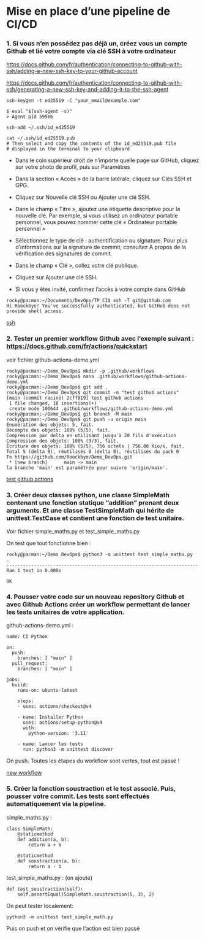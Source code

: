 
# Mise en place d’une pipeline de CI/CD

### 1. Si vous n’en possédez pas déjà un, créez vous un compte Github et lié votre compte via clé SSH à votre ordinateur

https://docs.github.com/fr/authentication/connecting-to-github-with-ssh/adding-a-new-ssh-key-to-your-github-account

https://docs.github.com/fr/authentication/connecting-to-github-with-ssh/generating-a-new-ssh-key-and-adding-it-to-the-ssh-agent
```
ssh-keygen -t ed25519 -C "your_email@example.com"
```
```
$ eval "$(ssh-agent -s)"
> Agent pid 59566
```
```
ssh-add ~/.ssh/id_ed25519
```
```
cat ~/.ssh/id_ed25519.pub
# Then select and copy the contents of the id_ed25519.pub file
# displayed in the terminal to your clipboard
```

- Dans le coin supérieur droit de n’importe quelle page sur GitHub, cliquez sur votre photo de profil, puis sur Paramètres

- Dans la section « Accès » de la barre latérale, cliquez sur Clés SSH et GPG.

- Cliquez sur Nouvelle clé SSH ou Ajouter une clé SSH.

- Dans le champ « Titre », ajoutez une étiquette descriptive pour la nouvelle clé. Par exemple, si vous utilisez un ordinateur portable personnel, vous pouvez nommer cette clé « Ordinateur portable personnel »

- Sélectionnez le type de clé : authentification ou signature. Pour plus d’informations sur la signature de commit, consultez À propos de la vérification des signatures de commit.

- Dans le champ « Clé », collez votre clé publique.

- Cliquez sur Ajouter une clé SSH.

- Si vous y êtes invité, confirmez l’accès à votre compte dans GitHub

```
rocky@pacman:~/Documents/DevOps/TP_CI$ ssh -T git@github.com
Hi Roockbye! You've successfully authenticated, but GitHub does not provide shell access.
```

[ssh](./images/ssh.png)

### 2. Tester un premier workflow Github avec l’exemple suivant : https://docs.github.com/fr/actions/quickstart

voir fichier github-actions-demo.yml

```
rocky@pacman:~/Demo_DevOps$ mkdir -p .github/workflows
rocky@pacman:~/Demo_DevOps$ nano .github/workflows/github-actions-demo.yml
rocky@pacman:~/Demo_DevOps$ git add .
rocky@pacman:~/Demo_DevOps$ git commit -m "test github actions"
[main (commit racine) 2cff819] test github actions
 1 file changed, 18 insertions(+)
 create mode 100644 .github/workflows/github-actions-demo.yml
rocky@pacman:~/Demo_DevOps$ git branch -M main
rocky@pacman:~/Demo_DevOps$ git push -u origin main
Énumération des objets: 5, fait.
Décompte des objets: 100% (5/5), fait.
Compression par delta en utilisant jusqu'à 20 fils d'exécution
Compression des objets: 100% (3/3), fait.
Écriture des objets: 100% (5/5), 756 octets | 756.00 Kio/s, fait.
Total 5 (delta 0), réutilisés 0 (delta 0), réutilisés du pack 0
To https://github.com/Roockbye/Demo_DevOps.git
 * [new branch]      main -> main
la branche 'main' est paramétrée pour suivre 'origin/main'.
```

[test github actions](./images/github_actions.png)

### 3. Créer deux classes python, une classe SimpleMath contenant une fonction statique “addition” prenant deux arguments. Et une classe TestSimpleMath qui hérite de unittest.TestCase et contient une fonction de test unitaire.


Voir fichier simple_maths.py et test_simple_maths.py

On test que tout fonctionne bien : 
```
rocky@pacman:~/Demo_DevOps$ python3 -m unittest test_simple_maths.py
.
----------------------------------------------------------------------
Ran 1 test in 0.000s

OK
```

### 4. Pousser votre code sur un nouveau repository Github et avec Github Actions créer un workflow permettant de lancer les tests unitaires de votre application.

github-actions-demo.yml :

```
name: CI Python

on:
  push:
    branches: [ "main" ]
  pull_request:
    branches: [ "main" ]

jobs:
  build:
    runs-on: ubuntu-latest

    steps:
    - uses: actions/checkout@v4

    - name: Installer Python
      uses: actions/setup-python@v4
      with:
        python-version: '3.11'

    - name: Lancer les tests
      run: python3 -m unittest discover
```

On push. Toutes les étapes du workflow sont vertes, tout est passé !

[new workflow](./images/new_workflow.png)

### 5. Créer la fonction soustraction et le test associé. Puis, pousser votre commit. Les tests sont effectués automatiquement via la pipeline.

simple_maths.py :

```
class SimpleMath:
    @staticmethod
    def addition(a, b):
        return a + b

    @staticmethod
    def soustraction(a, b):
        return a - b
```

test_simple_maths.py : (on ajoute)

```
def test_soustraction(self):
    self.assertEqual(SimpleMath.soustraction(5, 3), 2)
```
On peut tester localement:
```
python3 -m unittest test_simple_math.py
```
Puis on push et on vérifie que l'action est bien passé